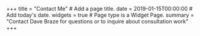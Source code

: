 +++
title = "Contact Me"  # Add a page title.
date = 2019-01-15T00:00:00  # Add today's date.
widgets = true  # Page type is a Widget Page.
summary = "Contact Dave Braze for questions or to inquire about consultation work"  
+++
